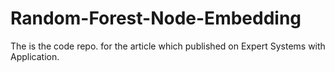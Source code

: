 # Random-Forest-Node-Embedding
The is the code repo. for the article which published on Expert Systems with Application.
